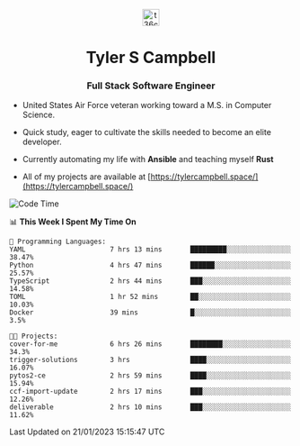<p align="center">
<a href="https://www.linkedin.com/in/t36campbell" target="blank"><img align="center" src="https://ik.imagekit.io/t36campbell/Portfolio/linkedin.png.original_m8bbGgPh6.png" alt="t36campbell" height="30" width="30" /></a>
</p>
<h1 align="center">Tyler S Campbell</h1>
<h3 align="center">Full Stack Software Engineer</h3>

* United States Air Force veteran working toward a M.S. in Computer Science.

* Quick study, eager to cultivate the skills needed to become an elite developer.

* Currently automating my life with **Ansible** and teaching myself **Rust**

* All of my projects are available at [https://tylercampbell.space/](https://tylercampbell.space/)

<!--START_SECTION:waka-->
![Code Time](http://img.shields.io/badge/Code%20Time-2%2C113%20hrs%2025%20mins-blue)

📊 **This Week I Spent My Time On** 

```text
💬 Programming Languages: 
YAML                     7 hrs 13 mins       █████████░░░░░░░░░░░░░░░░   38.47% 
Python                   4 hrs 47 mins       ██████░░░░░░░░░░░░░░░░░░░   25.57% 
TypeScript               2 hrs 44 mins       ███░░░░░░░░░░░░░░░░░░░░░░   14.58% 
TOML                     1 hr 52 mins        ██░░░░░░░░░░░░░░░░░░░░░░░   10.03% 
Docker                   39 mins             █░░░░░░░░░░░░░░░░░░░░░░░░   3.5%

🐱‍💻 Projects: 
cover-for-me             6 hrs 26 mins       ████████░░░░░░░░░░░░░░░░░   34.3% 
trigger-solutions        3 hrs               ████░░░░░░░░░░░░░░░░░░░░░   16.07% 
pytos2-ce                2 hrs 59 mins       ████░░░░░░░░░░░░░░░░░░░░░   15.94% 
ccf-import-update        2 hrs 17 mins       ███░░░░░░░░░░░░░░░░░░░░░░   12.26% 
deliverable              2 hrs 10 mins       ███░░░░░░░░░░░░░░░░░░░░░░   11.62%

```


 Last Updated on 21/01/2023 15:15:47 UTC
<!--END_SECTION:waka-->
